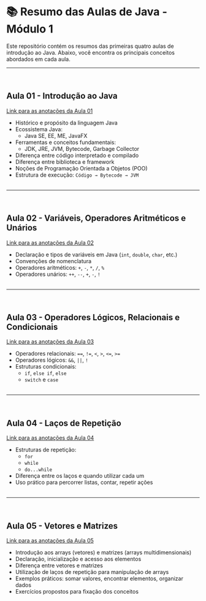 # 📚 Resumo das Aulas de Java - Módulo 1

Este repositório contém os resumos das primeiras quatro aulas de introdução ao Java. Abaixo, você encontra os principais conceitos abordados em cada aula.


---
</br>

## Aula 01 - Introdução ao Java
[Link para as anotações da Aula 01](https://github.com/renatangr/Generation_Aulas/tree/main/aula_01)
- Histórico e propósito da linguagem Java
- Ecossistema Java:
  - Java SE, EE, ME, JavaFX
- Ferramentas e conceitos fundamentais:
  - JDK, JRE, JVM, Bytecode, Garbage Collector
- Diferença entre código interpretado e compilado
- Diferença entre biblioteca e framework
- Noções de Programação Orientada a Objetos (POO)
- Estrutura de execução: `Código → Bytecode → JVM`
</br></br>
---
</br>

## Aula 02 - Variáveis, Operadores Aritméticos e Unários
[Link para as anotações da Aula 02](https://github.com/renatangr/Generation_Aulas/tree/main/aula_02)
- Declaração e tipos de variáveis em Java (`int`, `double`, `char`, etc.)
- Convenções de nomenclatura
- Operadores aritméticos: `+`, `-`, `*`, `/`, `%`
- Operadores unários: `++`, `--`, `+`, `-`, `!`
</br></br>
---
</br>

## Aula 03 - Operadores Lógicos, Relacionais e Condicionais
[Link para as anotações da Aula 03](https://github.com/renatangr/Generation_Aulas/tree/main/aula_03)
- Operadores relacionais: `==`, `!=`, `<`, `>`, `<=`, `>=`
- Operadores lógicos: `&&`, `||`, `!`
- Estruturas condicionais:
  - `if`, `else if`, `else`
  - `switch` e `case`
</br> </br>
---
</br>

## Aula 04 - Laços de Repetição
[Link para as anotações da Aula 04](https://github.com/renatangr/Generation_Aulas/tree/main/aula_04)
- Estruturas de repetição:
  - `for`
  - `while`
  - `do...while`
- Diferença entre os laços e quando utilizar cada um
- Uso prático para percorrer listas, contar, repetir ações
</br></br>
---
</br>

## Aula 05 - Vetores e Matrizes
[Link para as anotações da Aula 05](https://github.com/renatangr/Generation_Aulas/tree/main/aula_05)
- Introdução aos arrays (vetores) e matrizes (arrays multidimensionais)
- Declaração, inicialização e acesso aos elementos
- Diferença entre vetores e matrizes
- Utilização de laços de repetição para manipulação de arrays
- Exemplos práticos: somar valores, encontrar elementos, organizar dados
- Exercícios propostos para fixação dos conceitos
